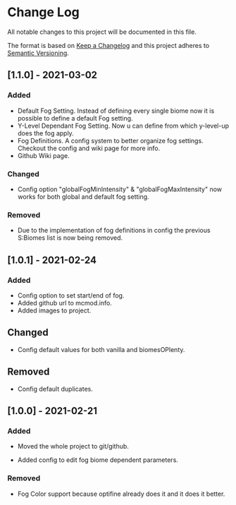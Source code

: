 # Change Log

All notable changes to this project will be documented in this file.

The format is based on [Keep a Changelog](http://keepachangelog.com/)
and this project adheres to [Semantic Versioning](http://semver.org/).

## [1.1.0] - 2021-03-02

### Added
- Default Fog Setting. Instead of defining every single biome now it is possible to define a default Fog setting.
- Y-Level Dependant Fog Setting. Now u can define from which y-level-up does the fog apply.
- Fog Definitions. A config system to better organize fog settings. Checkout the config and wiki page for more info. 
- Github Wiki page.

### Changed
- Config option "globalFogMinIntensity" & "globalFogMaxIntensity" now works for both global and default fog setting.

### Removed
- Due to the implementation of fog definitions in config the previous S:Biomes list is now being removed.

## [1.0.1] - 2021-02-24

### Added

- Config option to set start/end of fog.
- Added github url to mcmod.info.
- Added images to project.

## Changed

- Config default values for both vanilla and biomesOPlenty.

## Removed

- Config default duplicates.

## [1.0.0] - 2021-02-21

### Added
- Moved the whole project to git/github.

- Added config to edit fog biome dependent parameters.

### Removed

- Fog Color support because optifine already does it and it does it better.

  

  

  
